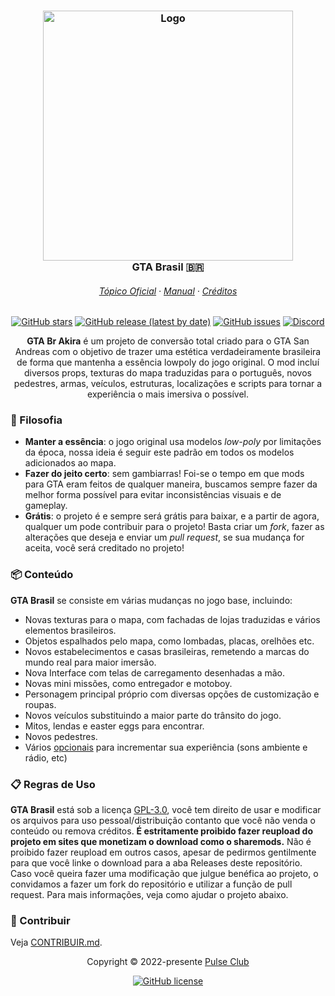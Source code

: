 
<h3 align="center">
	<img src="https://user-images.githubusercontent.com/106138998/173198102-d3df4752-456f-40b1-ac1f-0ba212f6e848.png" width="400" alt="Logo"/><br/>
	GTA Brasil 🇧🇷
</h3>
<h6 align="center">
  <a href="https://pulseclub.net/resources/gta-brasil.30/">Tópico Oficial</a>
  ·
  <a href="https://github.com/Pulse-Club/GTA-Brasil/blob/main/MANUAL.md">Manual</a>
  ·
  <a href="https://github.com/Pulse-Club/GTA-Brasil/blob/main/CREDITOS.md">Créditos</a>
</h6>
<p align="center">
<a href="https://github.com/Pulse-Club/GTA-Brasil/stargazers"><img alt="GitHub stars" src="https://img.shields.io/github/stars/Pulse-Club/GTA-Brasil?style=for-the-badge&logo=starship&color=C9CBFF&logoColor=D9E0EE&labelColor=302D41"></a>
</a>
<a href="https://github.com/akiradv/gta-san-akira-br/releases/latest"><img alt="GitHub release (latest by date)" src="https://img.shields.io/github/v/release/Pulse-Club/GTA-Brasil?style=for-the-badge&logo=github&color=F2CDCD&logoColor=D9E0EE&labelColor=302D41"></a>
<a href="https://github.com/Pulse-Club/GTA-Brasil/issues"><img alt="GitHub issues" src="https://img.shields.io/github/issues/Pulse-Club/GTA-Brasil?style=for-the-badge&logo=gitbook&color=B5E8E0&logoColor=D9E0EE&labelColor=302D41"></a>
<a href="https://discord.gg/Q4z9wGAShj"><img alt="Discord" src="https://img.shields.io/discord/978383675756515368?style=for-the-badge&logo=discord&color=DDB6F2&logoColor=D9E0EE&labelColor=302D41"></a>
</p>
<p align="center">
<b>GTA Br Akira</b> é um projeto de conversão total criado para o GTA San Andreas com o objetivo de trazer uma estética verdadeiramente brasileira de forma que mantenha a essência lowpoly do jogo original. O mod incluí diversos props, texturas do mapa traduzidas para o português, novos pedestres, armas, veículos, estruturas, localizações e scripts para tornar a experiência o mais imersiva o possível.
</p>

### 🧠 Filosofia
-   **Manter a essência**: o jogo original usa modelos *low-poly* por limitações da época, nossa ideia é seguir este padrão em todos os modelos adicionados ao mapa.
-   **Fazer do jeito certo**: sem gambiarras! Foi-se o tempo em que mods para GTA eram feitos de qualquer maneira, buscamos sempre fazer da melhor forma possível para evitar inconsistências visuais e de gameplay.
-   **Grátis**: o projeto é e sempre será grátis para baixar, e a partir de agora, qualquer um pode contribuir para o projeto! Basta criar um *fork*, fazer as alterações que deseja e enviar um *pull request*, se sua mudança for aceita, você será creditado no projeto!

### 📦 Conteúdo

**GTA Brasil** se consiste em várias mudanças no jogo base, incluindo:
* Novas texturas para o mapa, com fachadas de lojas traduzidas e vários elementos brasileiros.
* Objetos espalhados pelo mapa, como lombadas, placas, orelhões etc.
* Novos estabelecimentos e casas brasileiras, remetendo a marcas do mundo real para maior imersão.
* Nova Interface com telas de carregamento desenhadas a mão.
* Novas mini missões, como entregador e motoboy.
* Personagem principal próprio com diversas opções de customização e roupas.
* Novos veículos substituindo a maior parte do trânsito do jogo.
* Mitos, lendas e easter eggs para encontrar.
* Novos pedestres.
* Vários [opcionais](https://tcgtabrasil.wixsite.com/tcgtabrasil/downloads) para incrementar sua experiência (sons ambiente e rádio, etc)

### 📋 Regras de Uso

**GTA Brasil** está sob a licença [GPL-3.0](https://github.com/Pulse-Club/GTA-Brasil/blob/main/LICENSE), você tem direito de usar e modificar os arquivos para uso pessoal/distribuição contanto que você não venda o conteúdo ou remova créditos. **É estritamente proibido fazer reupload do projeto em sites que monetizam o download como o sharemods.** Não é proibido fazer reupload em outros casos, apesar de pedirmos gentilmente para que você linke o download para a aba Releases deste repositório. Caso você queira fazer uma modificação que julgue benéfica ao projeto, o convidamos a fazer um fork do repositório e utilizar a função de pull request. Para mais informações, veja como ajudar o projeto abaixo.

### 👐 Contribuir

Veja [CONTRIBUIR.md](https://github.com/Pulse-Club/GTA-Brasil/blob/main/CONTRIBUIR.md).

<p align="center">Copyright &copy; 2022-presente <a href="https://pulseclub.net/" target="_blank">Pulse Club</a>
<p align="center"><a href="https://github.com/Pulse-Club/GTA-Brasil/blob/main/LICENSE"><img alt="GitHub license" src="https://img.shields.io/github/license/Pulse-Club/GTA-Brasil?style=for-the-badge"></a>